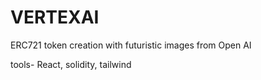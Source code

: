 # VERTEXAI
ERC721 token creation with futuristic images from Open AI

tools- React, solidity, tailwind
